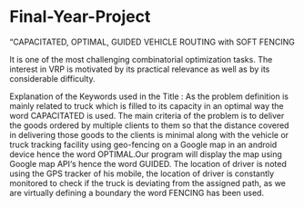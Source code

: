 Final-Year-Project
==================

“CAPACITATED, OPTIMAL, GUIDED VEHICLE ROUTING with SOFT FENCING

It is one of the most challenging combinatorial optimization tasks. The interest in VRP is motivated by its practical relevance as well as by its considerable difficulty.

Explanation of the Keywords used in the Title :
As the problem definition is mainly related to truck which is filled to its
capacity in an optimal way the word CAPACITATED is used. The main criteria of
the problem is to deliver the goods ordered by multiple clients to them so
that the distance covered in delivering those goods to the clients is minimal
along with the vehicle or truck tracking facility using geo-fencing on a Google
map in an android device hence the word OPTIMAL.Our program will display the map
using Google map API‘s hence the word GUIDED. The location of driver is noted
using the GPS tracker of his mobile, the location of driver is constantly
monitored to check if the truck is deviating from the assigned path,
as we are virtually defining a boundary the word FENCING has been used.
